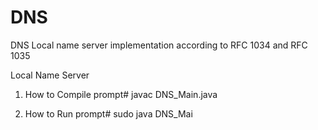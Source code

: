 # DNS
DNS Local name server implementation according to RFC 1034 and RFC 1035

Local Name Server

1) How to Compile
	prompt# javac DNS_Main.java

2) How to Run
	prompt# sudo java DNS_Mai
